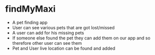 # findMyMaxi
- A pet finding app
- User can see various pets that are got lost/missed 
- A user can add for his missing pets 
- If someone else found the pet they can add them on our app and so therefore other user can see them 
- Pet and User live location can be found and added 

